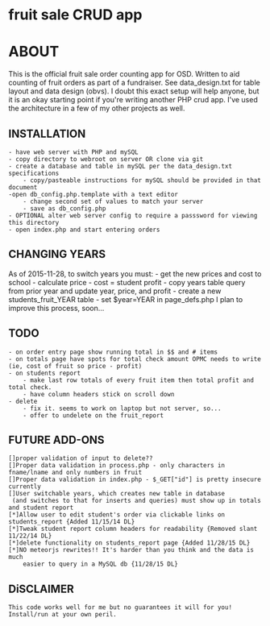 # fruit sale CRUD app
# ABOUT
This is the official fruit sale order counting app for OSD. 
Written to aid counting of fruit orders as part of a fundraiser.
See data_design.txt for table layout and data design (obvs).
I doubt this exact setup will help anyone, but it is an okay 
starting point if you're writing another PHP crud app. 
I've used the architecture in a few of my other projects as well.

## INSTALLATION
	- have web server with PHP and mySQL
	- copy directory to webroot on server OR clone via git
	- create a database and table in mySQL per the data_design.txt specifications
		- copy/pasteable instructions for mySQL should be provided in that document
	-open db_config.php.template with a text editor
		- change second set of values to match your server
		- save as db_config.php
	- OPTIONAL alter web server config to require a passsword for viewing this directory
	- open index.php and start entering orders

## CHANGING YEARS
As of 2015-11-28, to switch years you must:
	- get the new prices and cost to school
	- calculate price - cost = student profit
	- copy years table query from prior year and update year, price, and profit
	- create a new students_fruit_YEAR table 
	- set $year=YEAR in page_defs.php
I plan to improve this process, soon...

## TODO
	- on order entry page show running total in $$ and # items
	- on totals page have spots for total check amount OPMC needs to write (ie, cost of fruit so price - profit)
	- on students report
		- make last row totals of every fruit item then total profit and total check.
		- have column headers stick on scroll down
	- delete
		- fix it. seems to work on laptop but not server, so...
		- offer to undelete on the fruit_report

## FUTURE ADD-ONS
	[]proper validation of input to delete??
	[]Proper data validation in process.php - only characters in fname/lname and only numbers in fruit
	[]Proper data validation in index.php - $_GET["id"] is pretty insecure currently
	[]User switchable years, which creates new table in database
	 (and switches to that for inserts and queries) must show up in totals and student report
	[*]Allow user to edit student's order via clickable links on students_report {Added 11/15/14 DL}
	[*]Tweak student report column headers for readability {Removed slant 11/22/14 DL}
	[*]delete functionality on students_report page {Added 11/28/15 DL}
	[*]NO meteorjs rewrites!! It's harder than you think and the data is much 
		easier to query in a MySQL db {11/28/15 DL}

## DiSCLAIMER
	This code works well for me but no guarantees it will for you! Install/run at your own peril.
